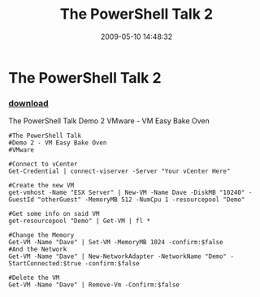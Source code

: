 ﻿---
pid:            1088
parent:         0
children:       
poster:         Cody Bunch
title:          The PowerShell Talk 2
date:           2009-05-10 14:48:32
description:    The PowerShell Talk Demo 2 VMware - VM Easy Bake Oven
format:         posh
---

# The PowerShell Talk 2

### [download](1088.ps1)  

The PowerShell Talk Demo 2 VMware - VM Easy Bake Oven

```posh
#The PowerShell Talk
#Demo 2 - VM Easy Bake Oven
#VMware

#Connect to vCenter
Get-Credential | connect-viserver -Server "Your vCenter Here"

#Create the new VM
get-vmhost -Name "ESX Server" | New-VM -Name Dave -DiskMB "10240" -GuestId "otherGuest" -MemoryMB 512 -NumCpu 1 -resourcepool "Demo" 

#Get some info on said VM
get-resourcepool "Demo" | Get-VM | fl *

#Change the Memory
Get-VM -Name "Dave" | Set-VM -MemoryMB 1024 -confirm:$false
#And the Network
Get-VM -Name "Dave" | New-NetworkAdapter -NetworkName "Demo" -StartConnected:$true -confirm:$false

#Delete the VM
Get-VM -Name "Dave" | Remove-Vm -Confirm:$false
```
